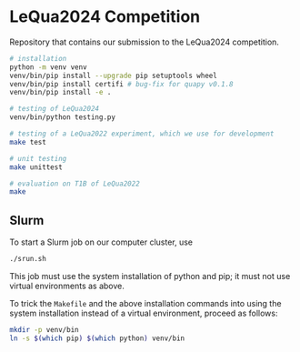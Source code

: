 # LeQua2024 Competition

Repository that contains our submission to the LeQua2024 competition.

```sh
# installation
python -m venv venv
venv/bin/pip install --upgrade pip setuptools wheel
venv/bin/pip install certifi # bug-fix for quapy v0.1.8
venv/bin/pip install -e .

# testing of LeQua2024
venv/bin/python testing.py

# testing of a LeQua2022 experiment, which we use for development
make test

# unit testing
make unittest

# evaluation on T1B of LeQua2022
make
```

## Slurm

To start a Slurm job on our computer cluster, use

```sh
./srun.sh
```

This job must use the system installation of python and pip; it must not use virtual environments as above.

To trick the `Makefile` and the above installation commands into using the system installation instead of a virtual environment, proceed as follows:

```sh
mkdir -p venv/bin
ln -s $(which pip) $(which python) venv/bin
```
